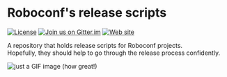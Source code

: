 # Roboconf's release scripts
[![License](https://img.shields.io/hexpm/l/plug.svg)](http://www.apache.org/licenses/LICENSE-2.0)
[![Join us on Gitter.im](https://img.shields.io/badge/gitter-join%20chat-brightgreen.svg)](https://gitter.im/roboconf/roboconf)
[![Web site](https://img.shields.io/badge/website-roboconf.github.io-b23e4b.svg)](https://roboconf.github.io)

A repository that holds release scripts for Roboconf projects.  
Hopefully, they should help to go through the release process confidently.

<img src="https://roboconf.github.io/resources/img/easy-job.gif" alt="just a GIF image (how great!)" />

